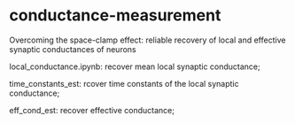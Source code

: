 # conductance-measurement
Overcoming the space-clamp effect: reliable recovery of local and effective synaptic conductances of neurons



local_conductance.ipynb: recover mean local synaptic conductance;

time_constants_est: rcover time constants of the local synaptic conductance;

eff_cond_est: recover effective conductance;
